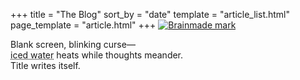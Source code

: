 +++
title = "The Blog"
sort_by = "date"
template = "article_list.html"
page_template = "article.html"
+++
<a href="https://brainmade.org"><img class="transparent no-hover pixels end" alt="Brainmade mark" src="/blog/brainmade.svg" /></a>

Blank screen, blinking curse—<br>
<abbr title="r/hydrohomies ftw">iced water</abbr> heats while thoughts meander.<br>
Title writes itself.<br>